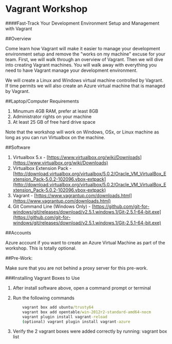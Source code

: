 # Vagrant Workshop 
####Fast-Track Your Development Environment Setup and Management with Vagrant

##Overview

Come learn how Vagrant will make it easier to manage your development environment setup and remove the "works on my machine" excuse for your team.    First, we will walk through an overview of Vagrant.  Then we will dive into creating Vagrant machines.  You will walk away with everything you need to have Vagrant manage your development environment. 

We will create a Linux and Windows virtual machine controlled by Vagrant.  If time permits we will also create an Azure virtual machine that is managed by Vagrant. 


##Laptop/Computer Requirements

1. Minumum 4GB RAM, prefer at least 8GB
1. Administrator rights on your machine
1. At least 25 GB of free hard drive space 

Note that the workshop will work on Windows, OSx, or Linux machine as long as you can run Virtualbox on the machine.

##Software

1. Virtualbox 5.x - [https://www.virtualbox.org/wiki/Downloads](https://www.virtualbox.org/wiki/Downloads)
1. Virtualbox Extension Pack - [http://download.virtualbox.org/virtualbox/5.0.2/Oracle_VM_VirtualBox_Extension_Pack-5.0.2-102096.vbox-extpack](http://download.virtualbox.org/virtualbox/5.0.2/Oracle_VM_VirtualBox_Extension_Pack-5.0.2-102096.vbox-extpack)
1. Vagrant - [https://www.vagrantup.com/downloads.html](https://www.vagrantup.com/downloads.html)
1. Git Command Line (Windows Only) - [https://github.com/git-for-windows/git/releases/download/v2.5.1.windows.1/Git-2.5.1-64-bit.exe](https://github.com/git-for-windows/git/releases/download/v2.5.1.windows.1/Git-2.5.1-64-bit.exe)

##Accounts

Azure account if you want to create an Azure Virtual Machine as part of the workshop.  This is totally optional.

##Pre-Work:

Make sure that you are not behind a proxy server for this pre-work.

###Installing Vagrant Boxes to Use

1. After install software above, open a command prompt or terminal
1. Run the following commands

    ```cmd
        vagrant box add ubuntu/trusty64
        vagrant box add opentable/win-2012r2-standard-amd64-nocm
        vagrant plugin install vagrant-reload
        (optional) vagrant plugin install vagrant-azure
    ```

1. Verify the 2 vagrant boxes were added correctly by running:
    vagrant box list 
  


